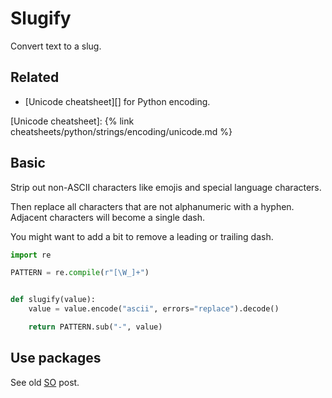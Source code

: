# Slugify

Convert text to a slug.

## Related

- [Unicode cheatsheet][] for Python encoding.

[Unicode cheatsheet]: {% link cheatsheets/python/strings/encoding/unicode.md %}


## Basic

Strip out non-ASCII characters like emojis and special language characters.

Then replace all characters that are not alphanumeric with a hyphen. Adjacent characters will become a single dash.

You might want to add a bit to remove a leading or trailing dash.

```python
import re

PATTERN = re.compile(r"[\W_]+")


def slugify(value):
    value = value.encode("ascii", errors="replace").decode()

    return PATTERN.sub("-", value)
```


## Use packages

See old [SO](https://stackoverflow.com/questions/5574042/string-slugification-in-python) post.

